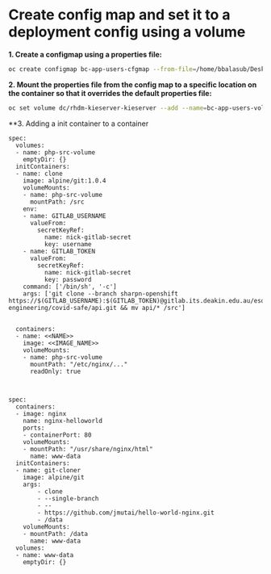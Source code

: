 Create config map and set it to a deployment config using a volume
===================================================================

**1. Create a configmap using a properties file:**
```sh
oc create configmap bc-app-users-cfgmap --from-file=/home/bbalasub/Desktop/application-users.properties
```

**2. Mount the properties file from the config map to a specific location on the container so that it overrides the default properties file:**

```sh
oc set volume dc/rhdm-kieserver-kieserver --add --name=bc-app-users-vol --mount-path /opt/eap/standalone/configuration/application-users.properties --sub-path application-users.properties --source='{"configMap":{"name":"bc-app-users-cfgmap","items":[{"key":"application-users.properties","path":"application-users.properties"}]}}'
```
**3. Adding a init container to a container

```
spec:
  volumes:
  - name: php-src-volume               
    emptyDir: {}
  initContainers:
  - name: clone
    image: alpine/git:1.0.4           
    volumeMounts:
    - name: php-src-volume
      mountPath: /src              
    env:
    - name: GITLAB_USERNAME
      valueFrom:
        secretKeyRef:
          name: nick-gitlab-secret
          key: username
    - name: GITLAB_TOKEN
      valueFrom:
        secretKeyRef:
          name: nick-gitlab-secret
          key: password   
    command: ['/bin/sh', '-c']        
    args: ['git clone --branch sharpn-openshift https://$(GITLAB_USERNAME):$(GITLAB_TOKEN)@gitlab.its.deakin.edu.au/esolutions/software-engineering/covid-safe/api.git && mv api/* /src']


  containers:
  - name: <<NAME>>
    image: <<IMAGE_NAME>>
    volumeMounts:
    - name: php-src-volume
      mountPath: "/etc/nginx/..."
      readOnly: true



spec:
  containers:
  - image: nginx
    name: nginx-helloworld
    ports:
    - containerPort: 80
    volumeMounts:
    - mountPath: "/usr/share/nginx/html"
      name: www-data
  initContainers:
  - name: git-cloner
    image: alpine/git
    args:
        - clone
        - --single-branch
        - --
        - https://github.com/jmutai/hello-world-nginx.git
        - /data
    volumeMounts:
    - mountPath: /data
      name: www-data
  volumes:
  - name: www-data
    emptyDir: {}
  
  ```
